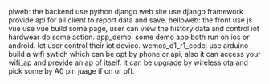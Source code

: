 piweb: the backend use python django
    web site use django framework provide api for all client to report data and save.
helloweb: the front use js vue
    use vue build some page, user can view the history data and control iot hardwear do some action.
app_demo:
    some demo app both run on ios or android. let user control their iot device.
wemos_d1_r1_code:
    use arduino build a wifi swtich which can be opt by phone or api, also it can access your wifi_ap and previde an ap of itself. it can be upgrade by wireless ota and pick some by A0 pin juage if on or off. 
